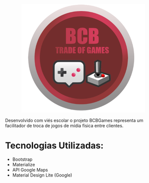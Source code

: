 <p align="center">
  <img
      alt="VRviagens.png"
      src="./img/logo.png"
      width="400"
    />
</p>

Desenvolvido com viés escolar o projeto BCBGames representa um facilitador de troca de jogos de mídia física entre clientes.   

# Tecnologias Utilizadas:
* Bootstrap
* Materialize
* API Google Maps
* Material Design Lite (Google)
